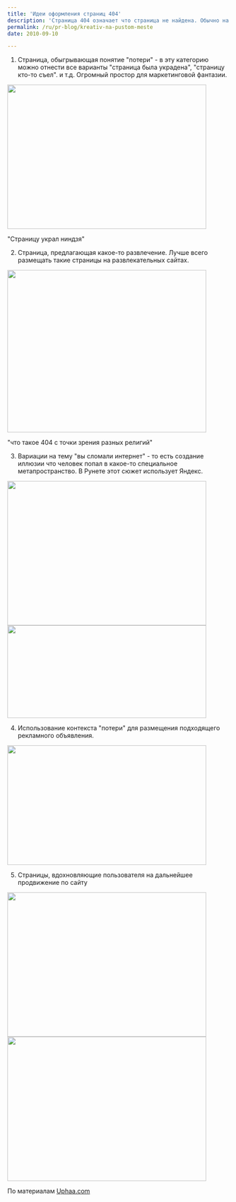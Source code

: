 ```yaml
---
title: 'Идеи оформления страниц 404'
description: 'Страница 404 означает что страница не найдена. Обычно на этом месте пользователь видит стандартную надпись, но на многих сайтах эти страницы начали оформлять так, чтобы пользователь нашел и там какую-то информацию.'
permalink: /ru/pr-blog/kreativ-na-pustom-meste
date: 2010-09-10

---
```


1. Страница, обыгрывающая понятие "потери" - в эту категорию можно отнести все варианты "страница была украдена", "страницу кто-то съел". и т.д. Огромный простор для маркетинговой фантазии.

<img src="{{ site.assets }}/upload/fun_with404_errors_28_uphaa_com.jpg" alt="" class="post__img" width="450" height="327">

"Страницу украл ниндзя"

2. Страница, предлагающая какое-то развлечение. Лучше всего размещать такие страницы на развлекательных сайтах.

<img src="{{ site.assets }}/upload/fun_with404_errors_42_uphaa.jpg" alt="" class="post__img" width="450" height="368">

"что такое 404 с точки зрения разных религий"

3. Вариации на тему "вы сломали интернет" - то есть создание иллюзии что человек попал в какое-то специальное метапространство. В Рунете этот сюжет использует Яндекс.

<img src="{{ site.assets }}/upload/fun_with404_errors_35_uphaa_com.jpg" alt="" class="post__img" width="450" height="327">

<img src="{{ site.assets }}/upload/fun_with404_errors_15_uphaa_com.jpg" alt="" class="post__img" width="450" height="210">

4. Использование контекста "потери" для размещения подходящего рекламного объявления.

<img src="{{ site.assets }}/upload/fun_with404_errors_109_uphaa_com.jpg" alt="" class="post__img" width="450" height="271">

5. Страницы, вдохновляющие пользователя на дальнейшее продвижение по сайту

 <img src="{{ site.assets }}/upload/fun_with404_errors_16_uphaa_com.jpg" alt="" class="post__img" width="450" height="327">

<img src="{{ site.assets }}/upload/fun_with404_errors_27_uphaa_com.jpg" alt="" class="post__img" width="450" height="327">

По материалам <a href="http://www.uphaa.com/blog/index.php/funny-404-error/">Uphaa.com</a>

